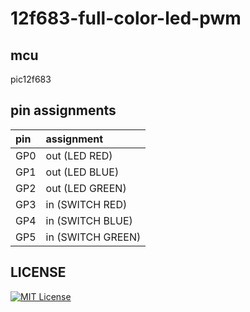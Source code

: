 # 12f683-full-color-led-pwm

## mcu

pic12f683

## pin assignments

|pin|assignment|
|:--|:--|
|GP0|out (LED RED)|
|GP1|out (LED BLUE)|
|GP2|out (LED GREEN)|
|GP3|in  (SWITCH RED)|
|GP4|in  (SWITCH BLUE)|
|GP5|in  (SWITCH GREEN)|

## LICENSE

[![MIT License](https://img.shields.io/badge/license-MIT-blue.svg?style=flat)](LICENSE)
